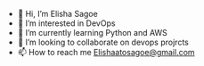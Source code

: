 - 👋 Hi, I’m Elisha Sagoe 
- 👀 I’m interested in DevOps
- 🌱 I’m currently learning Python and AWS 
- 💞️ I’m looking to collaborate on devops projrcts 
- 📫 How to reach me Elishaatosagoe@gmail.com

<!---
sharpshootergh/sharpshootergh is a ✨ special ✨ repository because its `README.md` (this file) appears on your GitHub profile.
You can click the Preview link to take a look at your changes.
--->
